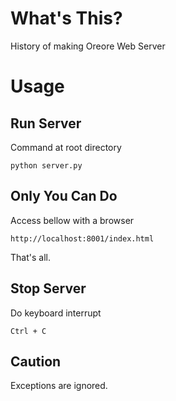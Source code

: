 # What's This?
History of making Oreore Web Server

# Usage
## Run Server
Command at root directory

`python server.py`

## Only You Can Do
Access bellow with a browser

`http://localhost:8001/index.html`

That's all.

## Stop Server
Do keyboard interrupt

`Ctrl + C`

## Caution
Exceptions are ignored.